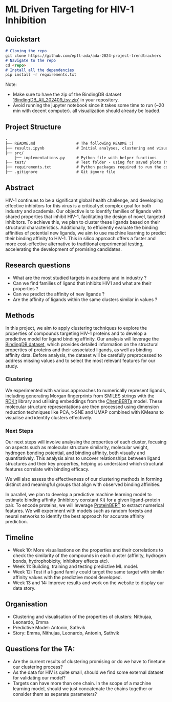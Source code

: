 # ML Driven Targeting for HIV-1 Inhibition

## Quickstart

```markdown
# Cloning the repo
git clone https://github.com/epfl-ada/ada-2024-project-trendtrackers
# Navigate to the repo
cd <repo>
# Install all the dependencies
pip install -r requirements.txt
```

Note:
- Make sure to have the zip of the BindingDB dataset ['BindingDB_All_202409_tsv.zip'](https://www.bindingdb.org/rwd/bind/chemsearch/marvin/SDFdownload.jsp?download_file=/bind/downloads/BindingDB_All_202409_tsv.zip) in your repository.
- Avoid running the jupyter notebook since it takes some time to run (~20 min with decent computer). all visualization should already be loaded.

## Project Structure

```markdown
.
├── README.md                  # The following README :)
├── results.ipynb              # Initial analyses, clustering and visualisations
├── src/
    ├── implementations.py     # Python file with helper functions
├── test/                      # Test folder - using for saved plots (for now)
├── requirements.txt           # Python packages required to run the code
├── .gitignore                 # Git ignore file
```

## Abstract

HIV-1 continues to be a significant global health challenge, and developing effective inhibitors for this virus is a critical yet complex goal for both industry and academia. Our objective is to identify families of ligands with shared properties that inhibit HIV-1, facilitating the design of novel, targeted inhibitors. To achieve this, we plan to cluster these ligands based on their structural characteristics. Additionally, to efficiently evaluate the binding affinities of potential new ligands, we aim to use machine learning to predict their binding affinity to HIV-1. This in silico approach offers a faster and more cost-effective alternative to traditional experimental testing, accelerating the development of promising candidates.

## Research questions

- What are the most studied targets in academy and in industry ?
- Can we find families of ligand that inhibits HIV1 and what are their properties ?
- Can we predict the affinity of new ligands ?
- Are the affinity of ligands within the same clusters similar in values ?

## Methods

In this project, we aim to apply clustering techniques to explore the properties of compounds targeting HIV-1 proteins and to develop a predictive model for ligand binding affinity. Our analysis will leverage the [BindingDB dataset](https://www.bindingdb.org/rwd/bind/chemsearch/marvin/SDFdownload.jsp?download_file=/bind/downloads/BindingDB_All_202411_tsv.zip), which provides detailed information on the structural properties of proteins and their associated ligands, as well as binding affinity data. Before analysis, the dataset will be carefully preprocessed to address missing values and to select the most relevant features for our study.

### Clustering

We experimented with various approaches to numerically represent ligands, including generating Morgan fingerprints from SMILES strings with the [RDKit](https://www.rdkit.org/) library and utilising embeddings from the [ChemBERTa](https://huggingface.co/seyonec/ChemBERTa-zinc-base-v1) model. These molecular structure representations are then processed using dimension reduction techniques like PCA, t-SNE and UMAP combined with KMeans to visualise and identify clusters effectively. 

### Next Steps

Our next steps will involve analysing the properties of each cluster, focusing on aspects such as molecular structure similarity, molecular weight, hydrogen bonding potential, and binding affinity, both visually and quantitatively. This analysis aims to uncover relationships between ligand structures and their key properties, helping us understand which structural features correlate with binding efficacy.

We will also assess the effectiveness of our clustering methods in forming distinct and meaningful groups that align with observed binding affinities.

In parallel, we plan to develop a predictive machine learning model to estimate binding affinity (inhibitory constant Ki) for a given ligand-protein pair. To encode proteins, we will leverage [ProteinBERT](https://github.com/nadavbra/protein_bert) to extract numerical features. We will experiment with models such as random forests and neural networks to identify the best approach for accurate affinity prediction.

## Timeline

- Week 10: More visualisations on the properties and their correlations to check the similarity of the compounds in each cluster (affinity, hydrogen bonds, hydrophobicity, inhibitory effects etc).
- Week 11: Building, training and testing predictive ML model.
- Week 12: Test if a ligand family could target the same target with similar affinity values with the predictive model developed.
- Week 13 and 14: Improve results and work on the website to display our data story.

## Organisation

- Clustering and visualisation of the properties of clusters: Nithujaa, Leonardo, Emma
- Predictive Model: Antonin, Sathvik
- Story: Emma, Nithujaa, Leonardo, Antonin, Sathvik

## Questions for the TA:

- Are the current results of clustering promising or do we have to finetune our clustering process?
- As the data for HIV is quite small, should we find some external dataset for validating our model?
- Targets can have more than one chain. In the scope of a machine learning model, should we just concatenate the chains together or consider them as separate parameters?
